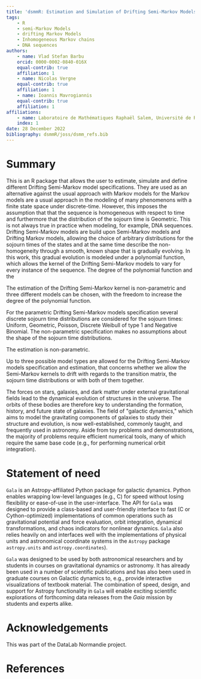 ```yaml
---
title: 'dsmmR: Estimation and Simulation of Drifting Semi-Markov Models'
tags:
	- R
	- semi-Markov Models
	- drifting Markov Models
	- Inhomogeneous Markov chains 
	- DNA sequences
authors:
	- name: Vlad Stefan Barbu
    orcid: 0000-0002-0840-016X
    equal-contrib: true
    affiliation: 1 
	- name: Nicolas Vergne
    equal-contrib: true 
    affiliation: 1
	- name: Ioannis Mavrogiannis
    equal-contrib: true
    affiliation: 1
affiliations:
	- name: Laboratoire de Mathématiques Raphaël Salem, Université de Rouen Normandie, France
	index: 1
date: 28 December 2022
bibliography: dsmmR/joss/dsmm_refs.bib
---
```


# Summary
This is an R package that allows the user to estimate, simulate and define 
different Drifting Semi-Markov model specifications. 
They are used as an alternative against the usual approach with Markov models 
for the Markov models are a usual approach in the modeling of many phenomenons
with a finite state space under discrete-time. However, this imposes the assumption that that the
sequence is homogeneous with respect to time and furthermore that the distribution of the sojourn 
time is Geometric. This is not always true in practice when modeling, for example, DNA sequences.
Drifting Semi-Markov models are build upon Semi-Markov models and Drifting Markov models, allowing
the choice of arbitrary distributions for the sojourn times of the states and at the same time
describe the non-homogeneity through a smooth, known shape that is gradually evolving. In this work,
this gradual evolution is modeled under a polynomial function, which allows the kernel of the Drifting
Semi-Markov models to vary for every instance of the sequence. The degree of the polynomial function 
and the 

The estimation of the Drifting Semi-Markov kernel is non-parametric and three different models can 
be chosen, with the freedom to increase the degree of the polynomial function.

For the parametric Drifting Semi-Markov models specification several discrete sojourn 
time distributions are considered for the sojourn times: Uniform, Geometric, Poisson, 
Discrete Weibull of type 1 and Negative Binomial. The non-parametric specification
makes no assumptions about the shape of the sojourn time distributions. 

The estimation is non-parametric.

Up to three possible model types are allowed for the Drifting Semi-Markov models 
specification and estimation, that concerns whether we allow the Semi-Markov 
kernels to drift with regards to the transition matrix, the sojourn time 
distributions or with both of them together.

The forces on stars, galaxies, and dark matter under external gravitational
fields lead to the dynamical evolution of structures in the universe. The orbits
of these bodies are therefore key to understanding the formation, history, and
future state of galaxies. The field of "galactic dynamics," which aims to model
the gravitating components of galaxies to study their structure and evolution,
is now well-established, commonly taught, and frequently used in astronomy.
Aside from toy problems and demonstrations, the majority of problems require
efficient numerical tools, many of which require the same base code (e.g., for
performing numerical orbit integration).

# Statement of need

`Gala` is an Astropy-affiliated Python package for galactic dynamics. Python
enables wrapping low-level languages (e.g., C) for speed without losing
flexibility or ease-of-use in the user-interface. The API for `Gala` was
designed to provide a class-based and user-friendly interface to fast (C or
Cython-optimized) implementations of common operations such as gravitational
potential and force evaluation, orbit integration, dynamical transformations,
and chaos indicators for nonlinear dynamics. `Gala` also relies heavily on and
interfaces well with the implementations of physical units and astronomical
coordinate systems in the `Astropy` package `astropy.units` and
`astropy.coordinates`).

`Gala` was designed to be used by both astronomical researchers and by
students in courses on gravitational dynamics or astronomy. It has already been
used in a number of scientific publications and has also been
used in graduate courses on Galactic dynamics to, e.g., provide interactive
visualizations of textbook material. The combination of speed,
design, and support for Astropy functionality in `Gala` will enable exciting
scientific explorations of forthcoming data releases from the *Gaia* mission
by students and experts alike.

# Acknowledgements 
This was part of the DataLab Normandie project.

# References

